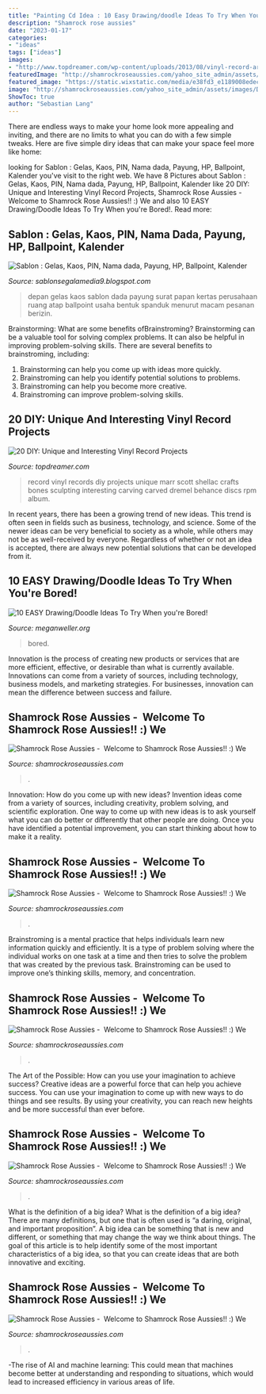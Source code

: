 ```yaml
---
title: "Painting Cd Idea : 10 Easy Drawing/doodle Ideas To Try When You&#039;re Bored!"
description: "Shamrock rose aussies"
date: "2023-01-17"
categories:
- "ideas"
tags: ["ideas"]
images:
- "http://www.topdreamer.com/wp-content/uploads/2013/08/vinyl-record-art.jpg"
featuredImage: "http://shamrockroseaussies.com/yahoo_site_admin/assets/images/20170825_140701.238212724_std.jpg"
featured_image: "https://static.wixstatic.com/media/e38fd3_e1189008edec455da692f2b81229c1a7~mv2.jpeg/v1/fill/w_1000,h_1000,al_c,q_90,usm_0.66_1.00_0.01/e38fd3_e1189008edec455da692f2b81229c1a7~mv2.jpeg"
image: "http://shamrockroseaussies.com/yahoo_site_admin/assets/images/DSC_0296.114214106_std.jpg"
ShowToc: true
author: "Sebastian Lang"
---
```



There are endless ways to make your home look more appealing and inviting, and there are no limits to what you can do with a few simple tweaks. Here are five simple diry ideas that can make your space feel more like home:

	

		
looking for Sablon : Gelas, Kaos, PIN, Nama dada, Payung, HP, Ballpoint, Kalender you've visit to the right web. We have 8 Pictures about Sablon : Gelas, Kaos, PIN, Nama dada, Payung, HP, Ballpoint, Kalender like 20 DIY: Unique and Interesting Vinyl Record Projects, Shamrock Rose Aussies - ﻿﻿﻿ Welcome to Shamrock Rose Aussies!! :) We and also 10 EASY Drawing/Doodle Ideas To Try When you&#039;re Bored!. Read more:
		
    
## Sablon : Gelas, Kaos, PIN, Nama Dada, Payung, HP, Ballpoint, Kalender

<img loading=lazy src="http://2.bp.blogspot.com/-h9gYh7tP6_s/UT-3BcJYaEI/AAAAAAAAAA4/Rsd13VITbRI/w1200-h630-p-k-no-nu/MANDIRI+3.JPG" onerror="this.onerror=null;this.src='https://tse2.mm.bing.net/th?id=OIP.HXOaJFdoytmYgqmPZmTPXwHaD4&amp;pid=15.1';" alt="Sablon : Gelas, Kaos, PIN, Nama dada, Payung, HP, Ballpoint, Kalender">

_Source: sablonsegalamedia9.blogspot.com_

>depan gelas kaos sablon dada payung surat papan kertas perusahaan ruang atap ballpoint usaha bentuk spanduk menurut macam pesanan berizin. 

	

Brainstorming: What are some benefits ofBrainstroming?
Brainstorming can be a valuable tool for solving complex problems. It can also be helpful in improving problem-solving skills. There are several benefits to brainstroming, including: 
1) Brainstorming can help you come up with ideas more quickly. 
2) Brainstroming can help you identify potential solutions to problems. 
3) Brainstroming can help you become more creative. 
4) Brainstroming can improve problem-solving skills.

    
## 20 DIY: Unique And Interesting Vinyl Record Projects

<img loading=lazy src="http://www.topdreamer.com/wp-content/uploads/2013/08/vinyl-record-art.jpg" onerror="this.onerror=null;this.src='https://tse2.mm.bing.net/th?id=OIP.12SKCDuxRu5q2pCkTbbDBQHaHW&amp;pid=15.1';" alt="20 DIY: Unique and Interesting Vinyl Record Projects">

_Source: topdreamer.com_

>record vinyl records diy projects unique marr scott shellac crafts bones sculpting interesting carving carved dremel behance discs rpm album. 

	

In recent years, there has been a growing trend of new ideas. This trend is often seen in fields such as business, technology, and science. Some of the newer ideas can be very beneficial to society as a whole, while others may not be as well-received by everyone. Regardless of whether or not an idea is accepted, there are always new potential solutions that can be developed from it.

    
## 10 EASY Drawing/Doodle Ideas To Try When You&#039;re Bored!

<img loading=lazy src="https://static.wixstatic.com/media/e38fd3_e1189008edec455da692f2b81229c1a7~mv2.jpeg/v1/fill/w_1000,h_1000,al_c,q_90,usm_0.66_1.00_0.01/e38fd3_e1189008edec455da692f2b81229c1a7~mv2.jpeg" onerror="this.onerror=null;this.src='https://tse2.mm.bing.net/th?id=OIP.XOkqT1tw_wVCJbLL9UWLogHaHa&amp;pid=15.1';" alt="10 EASY Drawing/Doodle Ideas To Try When you&#039;re Bored!">

_Source: meganweller.org_

>bored. 

	

Innovation is the process of creating new products or services that are more efficient, effective, or desirable than what is currently available. Innovations can come from a variety of sources, including technology, business models, and marketing strategies. For businesses, innovation can mean the difference between success and failure.

    
## Shamrock Rose Aussies - ﻿﻿﻿ Welcome To Shamrock Rose Aussies!! :) We

<img loading=lazy src="http://shamrockroseaussies.com/yahoo_site_admin/assets/images/DSC_0296.114214106_std.jpg" onerror="this.onerror=null;this.src='https://tse4.mm.bing.net/th?id=OIP.um2zJdqZFnwdoex8ekB5jgHaEV&amp;pid=15.1';" alt="Shamrock Rose Aussies - ﻿﻿﻿ Welcome to Shamrock Rose Aussies!! :) We">

_Source: shamrockroseaussies.com_

>. 

	

Innovation: How do you come up with new ideas?
Invention ideas come from a variety of sources, including creativity, problem solving, and scientific exploration. One way to come up with new ideas is to ask yourself what you can do better or differently that other people are doing. Once you have identified a potential improvement, you can start thinking about how to make it a reality.

    
## Shamrock Rose Aussies - ﻿﻿﻿ Welcome To Shamrock Rose Aussies!! :) We

<img loading=lazy src="http://shamrockroseaussies.com/yahoo_site_admin/assets/images/DSC_0789.124232618_std.JPG" onerror="this.onerror=null;this.src='https://tse1.mm.bing.net/th?id=OIP.sebjmXqADm-oD36V6t2aDwHaE-&amp;pid=15.1';" alt="Shamrock Rose Aussies - ﻿﻿﻿ Welcome to Shamrock Rose Aussies!! :) We">

_Source: shamrockroseaussies.com_

>. 

	

Brainstroming is a mental practice that helps individuals learn new information quickly and efficiently. It is a type of problem solving where the individual works on one task at a time and then tries to solve the problem that was created by the previous task. Brainstroming can be used to improve one’s thinking skills, memory, and concentration.

    
## Shamrock Rose Aussies - ﻿﻿﻿ Welcome To Shamrock Rose Aussies!! :) We

<img loading=lazy src="http://shamrockroseaussies.com/yahoo_site_admin/assets/images/DSC_0664.124232016_std.JPG" onerror="this.onerror=null;this.src='https://tse1.mm.bing.net/th?id=OIP.cDlM6J2Wp4PEo9mcr3_N_gHaE-&amp;pid=15.1';" alt="Shamrock Rose Aussies - ﻿﻿﻿ Welcome to Shamrock Rose Aussies!! :) We">

_Source: shamrockroseaussies.com_

>. 

	

The Art of the Possible: How can you use your imagination to achieve success?
Creative ideas are a powerful force that can help you achieve success. You can use your imagination to come up with new ways to do things and see results. By using your creativity, you can reach new heights and be more successful than ever before.

    
## Shamrock Rose Aussies - ﻿﻿﻿ Welcome To Shamrock Rose Aussies!! :) We

<img loading=lazy src="http://shamrockroseaussies.com/yahoo_site_admin/assets/images/20170825_140701.238212724_std.jpg" onerror="this.onerror=null;this.src='https://tse4.mm.bing.net/th?id=OIP.G-vPk2K4d_EMf5EkB_iUlQHaFj&amp;pid=15.1';" alt="Shamrock Rose Aussies - ﻿﻿﻿ Welcome to Shamrock Rose Aussies!! :) We">

_Source: shamrockroseaussies.com_

>. 

	

What is the definition of a big idea?
What is the definition of a big idea? There are many definitions, but one that is often used is “a daring, original, and important proposition”. A big idea can be something that is new and different, or something that may change the way we think about things. The goal of this article is to help identify some of the most important characteristics of a big idea, so that you can create ideas that are both innovative and exciting.

    
## Shamrock Rose Aussies - ﻿﻿﻿ Welcome To Shamrock Rose Aussies!! :) We

<img loading=lazy src="http://shamrockroseaussies.com/yahoo_site_admin/assets/images/20190116_202504.25202319_std.jpg" onerror="this.onerror=null;this.src='https://tse4.mm.bing.net/th?id=OIP.ck8E6TcWUXcjGN1zBajSMgHaFj&amp;pid=15.1';" alt="Shamrock Rose Aussies - ﻿﻿﻿ Welcome to Shamrock Rose Aussies!! :) We">

_Source: shamrockroseaussies.com_

>. 

	

-The rise of AI and machine learning: This could mean that machines become better at understanding and responding to situations, which would lead to increased efficiency in various areas of life.

